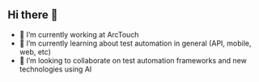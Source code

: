 ## Hi there 👋

- 🔭 I’m currently working at ArcTouch
- 🌱 I’m currently learning about test automation in general (API, mobile, web, etc)
- 👯 I’m looking to collaborate on test automation frameworks and new technologies using AI
  
<!--
**warlleyfreitas/warlleyfreitas** is a ✨ _special_ ✨ repository because its `README.md` (this file) appears on your GitHub profile.

Here are some ideas to get you started:

- 🔭 I’m currently working at ArcTouch
- 🌱 I’m currently learning about test automation in general (API, mobile, web, etc)
- 👯 I’m looking to collaborate on ...
- 🤔 I’m looking for help with ...
- 💬 Ask me about ...
- 📫 How to reach me: ...
- 😄 Pronouns: ...
- ⚡ Fun fact: ...
-->
